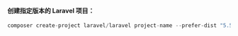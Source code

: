 #### 创建指定版本的 Laravel 项目：

```php
composer create-project laravel/laravel project-name --prefer-dist "5.5.*"
```

